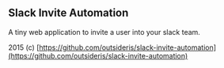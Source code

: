 Slack Invite Automation
------------

A tiny web application to invite a user into your slack team.

2015 (c) [https://github.com/outsideris/slack-invite-automation](https://github.com/outsideris/slack-invite-automation)